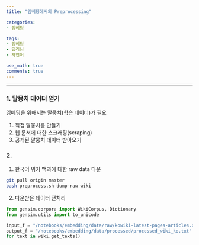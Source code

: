 ```yaml
---
title: "임베딩에서의 Preprocessing"

categories:
- 임베딩

tags:
- 임베딩
- 딥러닝
- 자연어

use_math: true
comments: true
---
```


***
### 1. 말뭉치 데이터 얻기
임베딩을 위해서는 말뭉치(학습 데이터)가 필요
1. 직접 말뭉치를 만들기
2. 웹 문서에 대한 스크래핑(scraping)
3. 공개된 말뭉치 데이터 받아오기

### 2. 
1. 한국어 위키 백과에 대한 raw data 다운
```bash 
git pull origin master
bash preprocess.sh dump-raw-wiki
```

2. 다운받은 데이터 전처리
``` python
from gensim.corpora import WikiCorpus, Dictionary
from gensim.utils import to_unicode

input_f = "/notebooks/embedding/data/raw/kowiki-latest-pages-articles.xml.bz2"
output_f = "/notebooks/embedding/data/processed/processed_wiki_ko.txt"
for text in wiki.get_texts()
```
